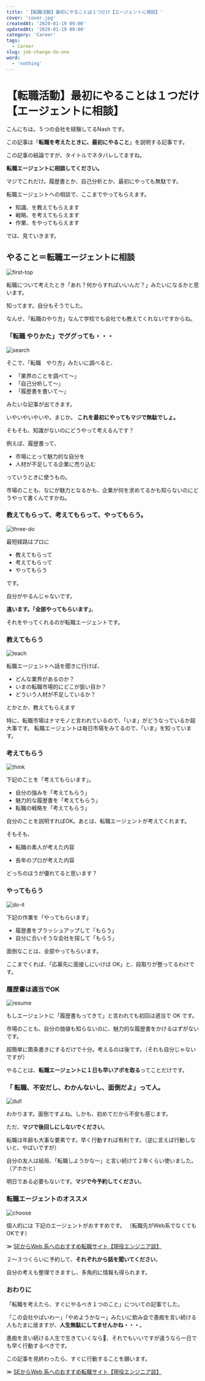 ```yaml
---
title: '【転職活動】最初にやることは１つだけ【エージェントに相談】'
cover: 'cover.jpg'
createdAt: '2020-01-19 09:00'
updatedAt: '2020-01-19 09:00'
category: 'Career'
tags:
  - Career
slug: job-change-do-one
word:
  - 'nothing'
---
```


# 【転職活動】最初にやることは１つだけ【エージェントに相談】

こんにちは。５つの会社を経験してるNash です。

この記事は「**転職を考えたときに、最初にやること**」を説明する記事です。

この記事の結論ですが、タイトルでネタバレしてますね。

**転職エージェントに相談してください。**

マジでこれだけ。履歴書とか、自己分析とか、最初にやっても無駄です。

転職エージェントへの相談で、ここまでやってもらえます。

- 知識、を教えてもらえます
- 戦略、を考えてもらえます
- 作業、をやってもらえます

では、見ていきます。

## やること＝転職エージェントに相談

![first-top](./cover.jpg)

転職について考えたとき「あれ？何からすればいいんだ？」みたいになるかと思います。

知ってます。自分もそうでした。

なんせ、「転職のやり方」なんて学校でも会社でも教えてくれないですからね。

### 「転職 やりかた」でググっても・・・

![search](./2_.jpg)

そこで、「転職　やり方」みたいに調べると、

- 「業界のことを調べて〜」
- 「自己分析して〜」
- 「履歴書を書いて〜」

みたいな記事が出てきます。

いやいやいやいや。まじか。
**これを最初にやってもマジで無駄でしょ。**

そもそも、知識がないのにどうやって考えるんです？

例えば、履歴書って、

- 市場にとって魅力的な自分を
- 人材が不足してる企業に売り込む

っていうときに使うもの。

市場のことも、なにが魅力となるかも、企業が何を求めてるかも知らないのにどうやって書くんですかね。

### 教えてもらって、考えてもらって、やってもらう。

![three-do](./3_do.jpg)

最短経路はプロに

- 教えてもらって
- 考えてもらって
- やってもらう

です。

自分がやるんじゃないです。

**違います。「全部やってもらいます」**。

それをやってくれるのが転職エージェントです。

### 教えてもらう

![teach](./4_.jpg)

転職エージェントへ話を聞きに行けば、

- どんな業界があるのか？
- いまの転職市場的にどこが狙い目か？
- どういう人材が不足しているか？

とかとか、教えてもらえます

特に、転職市場はナマモノと言われているので、「いま」がどうなっているか超大事です。
転職エージェントは毎日市場をみてるので、「いま」を知っています。

### 考えてもらう

![think](./5_.jpg)

下記のことを「考えてもらいます」。

- 自分の強みを「考えてもらう」
- 魅力的な履歴書を「考えてもらう」
- 転職の戦略を「考えてもらう」

自分のことを説明すればOK。あとは、転職エージェントが考えてくれます。

そもそも、

- 転職の素人が考えた内容

- 長年のプロが考えた内容

どっちのほうが優れてると思います？

### やってもらう

![do-it](./6_.jpg)

下記の作業を「やってもらいます」

- 履歴書をブラッシュアップして「もらう」
- 自分に合いそうな会社を探して「もらう」

面倒なことは、全部やってもらいます。

ここまでくれば、「応募先に面接しにいけば OK」と、段取りが整ってるわけです。

### 履歴書は適当でOK

![resume](./7_.jpg)

もしエージェントに「履歴書もってきて」と言われても初回は適当で OK です。

市場のことも、自分の価値も知らないのに、魅力的な履歴書をかけるはずがないです。

超簡単に箇条書きにするだけで十分。考えるのは後です。（それも自分じゃないですが）

やることは、**転職エージェントに１日も早いアポを取る**ってことだけです。

### 「 転職、不安だし、わかんないし、面倒だよ」って人。

![dull](./8_.jpg)

わかります。面倒ですよね。しかも、初めてだから不安も感じます。

ただ、**マジで後回しにしないでください**。

転職は年齢も大事な要素です。早く行動すれば有利です。（逆に言えば行動しないと、やばいですが）

自分の友人は結局、「転職しようかな〜」と言い続けて２年くらい使いました。（アホかと）

明日である必要もないです。**マジで今予約してください**。

### 転職エージェントのオススメ

![choose](./9_.jpg)

個人的には 下記のエージェントがおすすめです。
（転職先がWeb系でなくてもOKです）

≫ [SEからWeb 系へのおすすめ転職サイト【現役エンジニア談】](./recommend-hr-sites-from-se-to-web)

２〜３つくらいに予約して、**それぞれから話を聞いてください**。

自分の考えも整理できますし、多角的に情報も得られます。

### おわりに

「転職を考えたら、すぐにやるべき１つのこと」についての記事でした。

「この会社やばいわー」「やめようかなー」みたいに飲み会で愚痴を言い続ける人もたまに居ますが、**人生無駄にしてませんかね・・・**。

愚痴を言い続ける人生で生きていくなら、それでもいいですが違うなら一日でも早く行動するべきです。

この記事を見終わったら、すぐに行動することを願います。

≫ [SEからWeb 系へのおすすめ転職サイト【現役エンジニア談】](./recommend-hr-sites-from-se-to-web)

